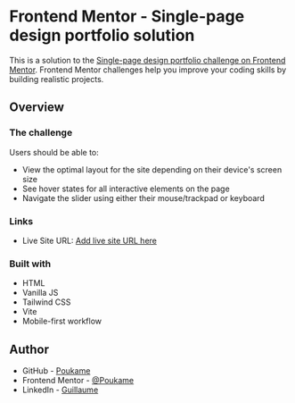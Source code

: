 # Frontend Mentor - Single-page design portfolio solution

This is a solution to the [Single-page design portfolio challenge on Frontend Mentor](https://www.frontendmentor.io/challenges/singlepage-design-portfolio-2MMhyhfKVo). Frontend Mentor challenges help you improve your coding skills by building realistic projects. 

## Overview

### The challenge

Users should be able to:

- View the optimal layout for the site depending on their device's screen size
- See hover states for all interactive elements on the page
- Navigate the slider using either their mouse/trackpad or keyboard

### Links

- Live Site URL: [Add live site URL here](https://spectacular-starburst-6a8622.netlify.app/)

### Built with

- HTML
- Vanilla JS
- Tailwind CSS
- Vite
- Mobile-first workflow

## Author

- GitHub - [Poukame](https://github.com/Poukame)
- Frontend Mentor - [@Poukame](https://www.frontendmentor.io/profile/Poukame)
- LinkedIn - [Guillaume](https://www.linkedin.com/in/theretg)


